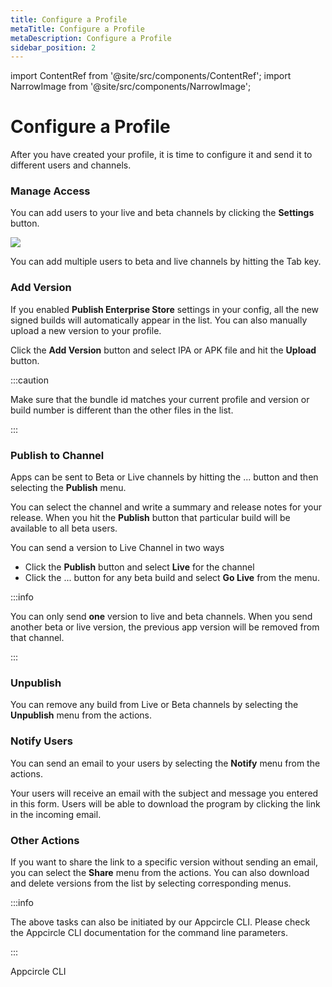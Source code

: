 ```yaml
---
title: Configure a Profile
metaTitle: Configure a Profile
metaDescription: Configure a Profile
sidebar_position: 2
---
```


import ContentRef from '@site/src/components/ContentRef';
import NarrowImage from '@site/src/components/NarrowImage';

# Configure a Profile

After you have created your profile, it is time to configure it and send it to different users and channels.


### Manage Access

You can add users to your live and beta channels by clicking the **Settings** button. 

![](<https://cdn.appcircle.io/docs/assets/entstore-versionlist.png>)


You can add multiple users to beta and live channels by hitting the Tab key.


<NarrowImage src="https://cdn.appcircle.io/docs/assets/entstore-useraccess.png" />


### Add Version

If you enabled  **Publish Enterprise Store** settings in your config, all the new signed builds will automatically appear in the list. You can also manually upload a new version to your profile. 

Click the **Add Version** button and select IPA or APK file and hit the **Upload** button.

<NarrowImage src="https://cdn.appcircle.io/docs/assets/entstore-upload.png" />


:::caution

Make sure that the bundle id matches your current profile and version or build number is different than the other files in the list. 

:::

### Publish to Channel

Apps can be sent to Beta or Live channels by hitting the ... button and then selecting the **Publish** menu. 

<NarrowImage src="https://cdn.appcircle.io/docs/assets/entstore-publish.png" />


You can select the channel and write a summary and release notes for your release. When you hit the **Publish** button that particular build will be available to all beta users.

You can send a version to Live Channel in two ways

- Click the **Publish** button and select **Live** for the channel
- Click the ... button for any beta build and select **Go Live** from the menu.

<NarrowImage src="https://cdn.appcircle.io/docs/assets/entstore-golive.png" />


:::info

You can only send **one** version to live and beta channels. When you send another beta or live version, the previous app version will be removed from that channel.

:::

### Unpublish
You can remove any build from Live or Beta channels by selecting the **Unpublish** menu from the actions. 

### Notify Users
You can send an email to your users by selecting the **Notify** menu from the actions. 

Your users will receive an email with the subject and message you entered in this form. Users will be able to download the program by clicking the link in the incoming email.


### Other Actions
If you want to share the link to a specific version without sending an email, you can select the **Share** menu from the actions. You can also download and delete versions from the list by selecting corresponding menus.


:::info

The above tasks can also be initiated by our Appcircle CLI. Please check the Appcircle CLI documentation for the command line parameters.

:::

<ContentRef url="/appcircle-api/about-the-appcircle-cli">Appcircle CLI</ContentRef>
